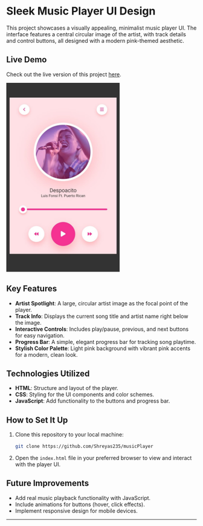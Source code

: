 # Sleek Music Player UI Design

This project showcases a visually appealing, minimalist music player UI. The interface features a central circular image of the artist, with track details and control buttons, all designed with a modern pink-themed aesthetic.

## Live Demo
Check out the live version of this project [here](https://music-player23.netlify.app/).

<!-- ![MusicPlayerUI](https://github.com/user-attachments/assets/53e01b9a-919b-47cc-a24e-b961db29e743) -->
<img src="/Media/MusicPlayerUI.jpg" width= 300px height= 500px>

## Key Features
- **Artist Spotlight**: A large, circular artist image as the focal point of the player.
- **Track Info**: Displays the current song title and artist name right below the image.
- **Interactive Controls**: Includes play/pause, previous, and next buttons for easy navigation.
- **Progress Bar**: A simple, elegant progress bar for tracking song playtime.
- **Stylish Color Palette**: Light pink background with vibrant pink accents for a modern, clean look.

## Technologies Utilized
- **HTML**: Structure and layout of the player.
- **CSS**: Styling for the UI components and color schemes.
- **JavaScript**: Add functionality to the buttons and progress bar. 

## How to Set It Up
1. Clone this repository to your local machine:
    ```bash
    git clone https://github.com/Shreyas235/musicPlayer
    ```
2. Open the `index.html` file in your preferred browser to view and interact with the player UI.

## Future Improvements
- Add real music playback functionality with JavaScript.
- Include animations for buttons (hover, click effects).
- Implement responsive design for mobile devices.

---

